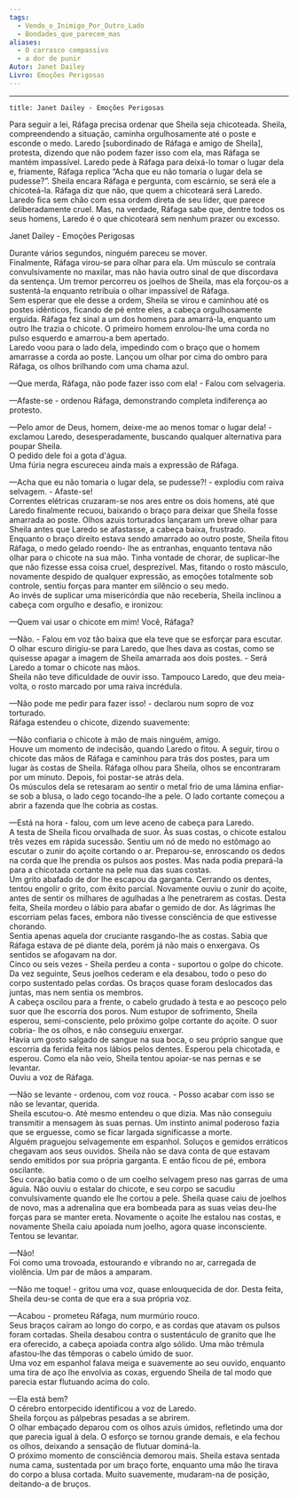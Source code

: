 ```yaml
---
tags:
  - Vendo_o_Inimigo_Por_Outro_Lado
  - Bondades_que_parecem_mas
aliases:
  - O carrasco compassivo
  - a dor de punir
Autor: Janet Dailey
Livro: Emoções Perigosas
---
```

---

```ad-abstract
title: Janet Dailey - Emoções Perigosas
```

Para seguir a lei, Ráfaga precisa ordenar que Sheila seja chicoteada. Sheila, compreendendo a situação, caminha orgulhosamente até o poste e esconde o medo. Laredo [subordinado de Ráfaga e amigo de Sheila], protesta, dizendo que não podem fazer isso com ela, mas Ráfaga se mantém impassível. Laredo pede à Ráfaga para deixá-lo tomar o lugar dela e, friamente, Ráfaga replica “Acha que eu não tomaria o lugar dela se pudesse?”. Sheila encara Ráfaga e pergunta, com escárnio, se será ele a chicoteá-la. Ráfaga diz que não, que quem a chicoteará será Laredo. Laredo fica sem chão com essa ordem direta de seu líder, que parece deliberadamente cruel. Mas, na verdade, Ráfaga sabe que, dentre todos os seus homens, Laredo é o que chicoteará sem nenhum prazer ou excesso.

Janet Dailey - Emoções Perigosas

Durante vários segundos, ninguém pareceu se mover.  
Finalmente, Ráfaga virou-se para olhar para ela. Um músculo se contraía convulsivamente no maxilar, mas não havia outro sinal de que discordava da sentença. Um tremor percorreu os joelhos de Sheila, mas ela forçou-os a sustentá-la enquanto retribuía o olhar impassível de Ráfaga.  
Sem esperar que ele desse a ordem, Sheila se virou e caminhou até os postes idênticos, ficando de pé entre eles, a cabeça orgulhosamente erguida. Ráfaga fez sinal a um dos homens para amarrá-la, enquanto um outro lhe trazia o chicote. O primeiro homem enrolou-lhe uma corda no pulso esquerdo e amarrou-a bem apertado.  
Laredo voou para o lado dela, impedindo com o braço que o homem amarrasse a corda ao poste. Lançou um olhar por cima do ombro para Ráfaga, os olhos brilhando com uma chama azul.  

—Que merda, Ráfaga, não pode fazer isso com ela! - Falou com selvageria.

—Afaste-se - ordenou Ráfaga, demonstrando completa indiferença ao protesto.

—Pelo amor de Deus, homem, deixe-me ao menos tomar o lugar dela! - exclamou Laredo, desesperadamente, buscando qualquer alternativa para poupar Sheila.  
O pedido dele foi a gota d'água.  
Uma fúria negra escureceu ainda mais a expressão de Ráfaga.  

—Acha que eu não tomaria o lugar dela, se pudesse?! - explodiu com raiva selvagem. - Afaste-se!  
Correntes elétricas cruzaram-se nos ares entre os dois homens, até que Laredo finalmente recuou, baixando o braço para deixar que Sheila fosse amarrada ao poste. Olhos azuis torturados lançaram um breve olhar para Sheila antes que Laredo se afastasse, a cabeça baixa, frustrado.  
Enquanto o braço direito estava sendo amarrado ao outro poste, Sheila fitou Ráfaga, o medo gelado roendo- lhe as entranhas, enquanto tentava não olhar para o chicote na sua mão. Tinha vontade de chorar, de suplicar-lhe que não fizesse essa coisa cruel, desprezível. Mas, fitando o rosto másculo, novamente despido de qualquer expressão, as emoções totalmente sob controle, sentiu forças para manter em silêncio o seu medo.  
Ao invés de suplicar uma misericórdia que não receberia, Sheila inclinou a cabeça com orgulho e desafio, e ironizou:  

—Quem vai usar o chicote em mim! Você, Ráfaga?

—Não. - Falou em voz tão baixa que ela teve que se esforçar para escutar. O olhar escuro dirigiu-se para Laredo, que lhes dava as costas, como se quisesse apagar a imagem de Sheila amarrada aos dois postes. - Será Laredo a tomar o chicote nas mãos.  
Sheila não teve dificuldade de ouvir isso. Tampouco Laredo, que deu meia-volta, o rosto marcado por uma raiva incrédula.  

—Não pode me pedir para fazer isso! - declarou num sopro de voz torturado.  
Ráfaga estendeu o chicote, dizendo suavemente:  

—Não confiaria o chicote à mão de mais ninguém, amigo.  
Houve um momento de indecisão, quando Laredo o fitou. A seguir, tirou o chicote das mãos de Ráfaga e caminhou para trás dos postes, para um lugar às costas de Sheila. Ráfaga olhou para Sheila, olhos se encontraram por um minuto. Depois, foi postar-se atrás dela.  
Os músculos dela se retesaram ao sentir o metal frio de uma lâmina enfiar-se sob a blusa, o lado cego tocando-lhe a pele. O lado cortante começou a abrir a fazenda que lhe cobria as costas.  

—Está na hora - falou, com um leve aceno de cabeça para Laredo.  
A testa de Sheila ficou orvalhada de suor. Às suas costas, o chicote estalou três vezes em rápida sucessão. Sentiu um nó de medo no estômago ao escutar o zunir do açoite cortando o ar. Preparou-se, enroscando os dedos na corda que lhe prendia os pulsos aos postes. Mas nada podia prepará-la para a chicotada cortante na pele nua das suas costas.  
Um grito abafado de dor lhe escapou da garganta. Cerrando os dentes, tentou engolir o grito, com êxito parcial. Novamente ouviu o zunir do açoite, antes de sentir os milhares de agulhadas a lhe penetrarem as costas. Desta feita, Sheila mordeu o lábio para abafar o gemido de dor. As lágrimas lhe escorriam pelas faces, embora não tivesse consciência de que estivesse chorando.  
Sentia apenas aquela dor cruciante rasgando-lhe as costas. Sabia que Ráfaga estava de pé diante dela, porém já não mais o enxergava. Os sentidos se afogavam na dor.  
Cinco ou seis vezes - Sheila perdeu a conta - suportou o golpe do chicote. Da vez seguinte, Seus joelhos cederam e ela desabou, todo o peso do corpo sustentado pelas cordas. Os braços quase foram deslocados das juntas, mas nem sentia os membros.  
A cabeça oscilou para a frente, o cabelo grudado à testa e ao pescoço pelo suor que lhe escorria dos poros. Num estupor de sofrimento, Sheila esperou, semi-consciente, pelo próximo golpe cortante do açoite. O suor cobria- lhe os olhos, e não conseguiu enxergar.  
Havia um gosto salgado de sangue na sua boca, o seu próprio sangue que escorria da ferida feita nos lábios pelos dentes. Esperou pela chicotada, e esperou. Como ela não veio, Sheila tentou apoiar-se nas pernas e se levantar.  
Ouviu a voz de Ráfaga.  

—Não se levante - ordenou, com voz rouca. - Posso acabar com isso se não se levantar, querida.  
Sheila escutou-o. Até mesmo entendeu o que dizia. Mas não conseguiu transmitir a mensagem às suas pernas. Um instinto animal poderoso fazia que se erguesse, como se ficar largada significasse a morte.  
Alguém praguejou selvagemente em espanhol. Soluços e gemidos erráticos chegavam aos seus ouvidos. Sheila não se dava conta de que estavam sendo emitidos por sua própria garganta. E então ficou de pé, embora oscilante.  
Seu coração batia como o de um coelho selvagem preso nas garras de uma águia. Não ouviu o estalar do chicote, e seu corpo se sacudiu convulsivamente quando ele lhe cortou a pele. Sheila quase caiu de joelhos de novo, mas a adrenalina que era bombeada para as suas veias deu-lhe forças para se manter ereta. Novamente o açoite lhe estalou nas costas, e novamente Sheila caiu apoiada num joelho, agora quase inconsciente.  
Tentou se levantar.  

—Não!  
Foi como uma trovoada, estourando e vibrando no ar, carregada de violência. Um par de mãos a amparam.  

—Não me toque! - gritou uma voz, quase enlouquecida de dor. Desta feita, Sheila deu-se conta de que era a sua própria voz.

—Acabou - prometeu Ráfaga, num murmúrio rouco.  
Seus braços caíram ao longo do corpo, e as cordas que atavam os pulsos foram cortadas. Sheila desabou contra o sustentáculo de granito que lhe era oferecido, a cabeça apoiada contra algo sólido. Uma mão trêmula afastou-lhe das têmporas o cabelo úmido de suor.  
Uma voz em espanhol falava meiga e suavemente ao seu ouvido, enquanto uma tira de aço lhe envolvia as coxas, erguendo Sheila de tal modo que parecia estar flutuando acima do colo.  

—Ela está bem?  
O cérebro entorpecido identificou a voz de Laredo.  
Sheila forçou as pálpebras pesadas a se abrirem.  
O olhar embaçado deparou com os olhos azuis úmidos, refletindo uma dor que parecia igual à dela. O esforço se tornou grande demais, e ela fechou os olhos, deixando a sensação de flutuar dominá-la.  
O próximo momento de consciência demorou mais. Sheila estava sentada numa cama, sustentada por um braço forte, enquanto uma mão lhe tirava do corpo a blusa cortada. Muito suavemente, mudaram-na de posição, deitando-a de bruços.  